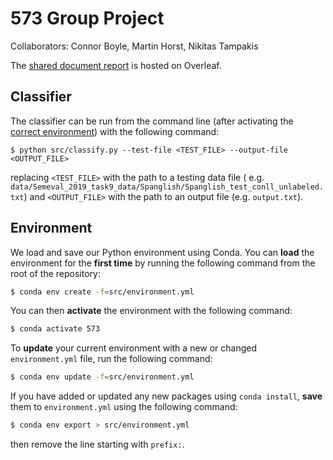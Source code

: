 # 573 Group Project
Collaborators: Connor Boyle, Martin Horst, Nikitas Tampakis

The [shared document report](https://www.overleaf.com/project/60666a8f489d2af234461f37) is hosted on Overleaf.

## Classifier

The classifier can be run from the command line (after activating the [correct
environment](#environment)) with the following command:

```shell
$ python src/classify.py --test-file <TEST_FILE> --output-file <OUTPUT_FILE>
```

replacing `<TEST_FILE>` with the path to a testing data file (
e.g. `data/Semeval_2019_task9_data/Spanglish/Spanglish_test_conll_unlabeled.txt`)
and `<OUTPUT_FILE>` with the path to an output file (e.g. `output.txt`).

## Environment

We load and save our Python environment using Conda. You can **load** the
environment for the **first time** by running the following command from the
root of the repository:

```bash
$ conda env create -f=src/environment.yml
```

You can then **activate** the environment with the following command:

```bash
$ conda activate 573
```

To **update** your current environment with a new or changed `environment.yml`
file, run the following command:

```bash
$ conda env update -f=src/environment.yml
```

If you have added or updated any new packages using `conda install`, **save**
them to `environment.yml` using the following command:

```bash
$ conda env export > src/environment.yml
```

then remove the line starting with `prefix:`.
